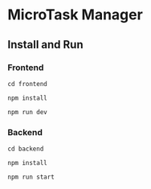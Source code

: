 # MicroTask Manager

## Install and Run

### Frontend

```
cd frontend

npm install

npm run dev
```

### Backend

```
cd backend

npm install

npm run start
```
